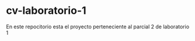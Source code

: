 # cv-laboratorio-1
En este repocitorio esta el proyecto perteneciente al parcial 2 de laboratorio 1

